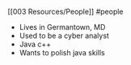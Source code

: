 [[003 Resources/People]] #people 
-   Lives in Germantown, MD
-   Used to be a cyber analyst
-   Java c++
-   Wants to polish java skills